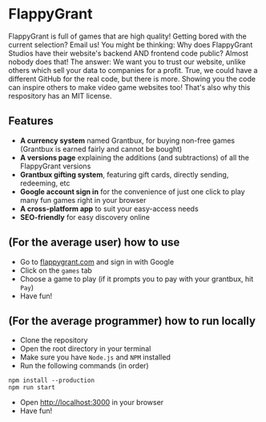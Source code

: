 # FlappyGrant
FlappyGrant is full of games that are high quality! Getting bored with the current selection? Email us!
You might be thinking: Why does FlappyGrant Studios have their website's backend AND frontend code public? Almost nobody does that! The answer: We want you to trust our website, unlike others which sell your data to companies for a profit. True, we could have a different GitHub for the real code, but there is more. Showing you the code can inspire others to make video game websites too! That's also why this respository has an MIT license.

## Features
- **A currency system** named Grantbux, for buying non-free games (Grantbux is earned fairly and cannot be bought)
- **A versions page** explaining the additions (and subtractions) of all the FlappyGrant versions
- **Grantbux gifting system**, featuring gift cards, directly sending, redeeming, etc
- **Google account sign in** for the convenience of just one click to play many fun games right in your browser
- **A cross-platform app** to suit your easy-access needs
- **SEO-friendly** for easy discovery online

## (For the average user) how to use
- Go to [flappygrant.com](https://www.flappygrant.com) and sign in with Google
- Click on the `games` tab
- Choose a game to play (if it prompts you to pay with your grantbux, hit `Pay`)
- Have fun!

## (For the average programmer) how to run locally
- Clone the repository
- Open the root directory in your terminal
- Make sure you have `Node.js` and `NPM` installed
- Run the following commands (in order)

```shell
npm install --production
npm run start
```

- Open [http://localhost:3000](http://localhost:3000) in your browser
- Have fun!
